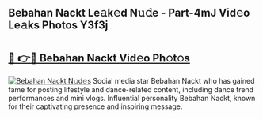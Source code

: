 ## Bebahan Nackt Le𝚊k𝚎d N𝚞𝚍e - Part-4mJ Vid𝚎o Le𝚊ks Photos Y3f3j

# <h2><a href="http://fb510r7.evod.top/?m=Bebahan+Nackt">🔗 👉🔴 Bebahan Nackt Vid𝚎o Ph𝚘t𝚘s</a></h2>

[![Bebahan Nackt N𝚞d𝚎s](https://i.imgur.com/8V9OHl7.gif)](http://fb510r7.evod.top/?m=Bebahan+Nackt)
Social media star Bebahan Nackt who has gained fame for posting lifestyle and dance-related content, including dance trend performances and mini vlogs. Influential personality Bebahan Nackt, known for their captivating presence and inspiring message. 
